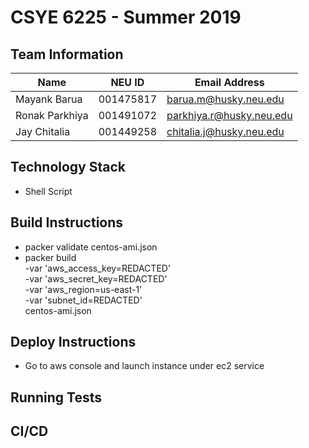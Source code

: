 # CSYE 6225 - Summer 2019

## Team Information

| Name | NEU ID | Email Address |
| --- | --- | --- |
|Mayank Barua |001475817 |barua.m@husky.neu.edu |
|Ronak Parkhiya|001491072 |parkhiya.r@husky.neu.edu |
|Jay Chitalia |001449258 |chitalia.j@husky.neu.edu |

## Technology Stack
* Shell Script
 

## Build Instructions
* packer validate centos-ami.json
* packer build \
    -var 'aws_access_key=REDACTED' \
    -var 'aws_secret_key=REDACTED' \
    -var 'aws_region=us-east-1' \
    -var 'subnet_id=REDACTED' \
    centos-ami.json

## Deploy Instructions
* Go to aws console and launch instance under ec2 service

## Running Tests

## CI/CD



